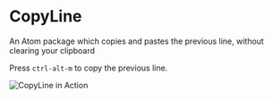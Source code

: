 # CopyLine

An Atom package which copies and pastes the previous line, without clearing your clipboard

Press `ctrl-alt-m` to copy the previous line.

![CopyLine in Action](https://im3.ezgif.com/tmp/ezgif-3-45c3667b9d.gif)
